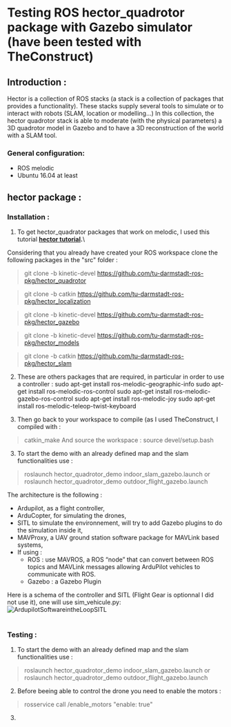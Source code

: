 
# Testing ROS hector_quadrotor package with Gazebo simulator (have been tested with TheConstruct)

## Introduction :
Hector is a collection of ROS stacks (a stack is a collection of packages that provides a
functionality).
These stacks supply several tools to simulate or to interact with robots (SLAM, location
or modelling...)
In this collection, the hector quadrotor stack is able to moderate (with the physical parameters) a 3D quadrotor model in Gazebo and to have a 3D reconstruction of the world with
a SLAM tool.

### General configuration:
- ROS melodic
- Ubuntu 16.04 at least  


## hector package : 


### Installation :
1. To get hector_quadrator packages that work on melodic, I used this tutorial **[hector tutorial](https://github.com/basavarajnavalgund/hector-quadrotor).**\

Considering that you already have created your ROS workspace clone the following packages in the "src" folder :
> git clone -b kinetic-devel https://github.com/tu-darmstadt-ros-pkg/hector_quadrotor

> git clone -b catkin https://github.com/tu-darmstadt-ros-pkg/hector_localization

> git clone -b kinetic-devel https://github.com/tu-darmstadt-ros-pkg/hector_gazebo

> git clone -b kinetic-devel https://github.com/tu-darmstadt-ros-pkg/hector_models

> git clone -b catkin https://github.com/tu-darmstadt-ros-pkg/hector_slam

2. These are others packages that are required, in particular in order to use a controller : 
sudo apt-get install ros-melodic-geographic-info
sudo apt-get install ros-melodic-ros-control
sudo apt-get install ros-melodic-gazebo-ros-control
sudo apt-get install ros-melodic-joy
sudo apt-get install ros-melodic-teleop-twist-keyboard


3. Then go back to your workspace to compile (as I used TheConstruct, I compiled with :  
> catkin_make
And source the workspace :
> source devel/setup.bash 

3. To start the demo with an already defined map and the slam functionalities use : 
> roslaunch hector_quadrotor_demo indoor_slam_gazebo.launch
or
> roslaunch hector_quadrotor_demo outdoor_flight_gazebo.launch



The architecture is the following : 
- Ardupilot, as a flight controller,
- ArduCopter, for simulating the drones,
- SITL to simulate the environnement, will try to add Gazebo plugins to do the simulation inside it,
- MAVProxy, a UAV ground station software package for MAVLink based systems,
- If using : 
  - ROS : use MAVROS, a ROS “node” that can convert between ROS topics and MAVLink messages allowing ArduPilot vehicles to communicate with ROS.  
  - Gazebo : a Gazebo Plugin  

Here is a schema of the controller and SITL (Flight Gear is optionnal I did not use it), one will use sim_vehicule.py: 
<br>
![ArdupilotSoftwareintheLoopSITL](https://user-images.githubusercontent.com/76939787/109513125-1080c880-7aa5-11eb-8512-ee62ae74b854.jpeg)  
<br>


### Testing : 

1. To start the demo with an already defined map and the slam functionalities use : 
> roslaunch hector_quadrotor_demo indoor_slam_gazebo.launch
or
> roslaunch hector_quadrotor_demo outdoor_flight_gazebo.launch

2. Before beeing able to control the drone you need to enable the motors :
> rosservice call /enable_motors "enable: true"

3.
